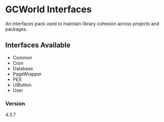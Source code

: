 # GCWorld Interfaces

An interfaces pack used to maintain library cohesion across projects and packages.

## Interfaces Available 

  - Common
  - Cron
  - Database
  - PageWrapper
  - PEX
  - UIButton
  - User

### Version
4.3.7
